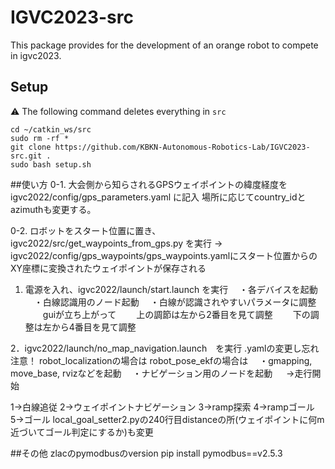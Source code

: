 # IGVC2023-src
This package provides for the development of an orange robot to compete in igvc2023.
## Setup
⚠️ The following command deletes everything in `src`
```
cd ~/catkin_ws/src
sudo rm -rf *
git clone https://github.com/KBKN-Autonomous-Robotics-Lab/IGVC2023-src.git .
sudo bash setup.sh
```
##使い方
0-1. 大会側から知らされるGPSウェイポイントの緯度経度を igvc2022/config/gps_parameters.yaml に記入
場所に応じてcountry_idとazimuthも変更する。

0-2. ロボットをスタート位置に置き、igvc2022/src/get_waypoints_from_gps.py を実行 ->  igvc2022/config/gps_waypoints/gps_waypoints.yamlにスタート位置からのXY座標に変換されたウェイポイントが保存される

1. 電源を入れ、igvc2022/launch/start.launch を実行
　・各デバイスを起動
　・白線認識用のノード起動
　・白線が認識されやすいパラメータに調整
　　guiが立ち上がって
　　上の調節は左から2番目を見て調整
　　下の調整は左から4番目を見て調整

2．igvc2022/launch/no_map_navigation.launch　を実行
.yamlの変更し忘れ注意！
 robot_localizationの場合は <arg name="odom_topic" default="/odometry/filtered"/>
 robot_pose_ekfの場合は <arg name="odom_topic" default="/combine_dr_measurements/odom_combined"/>
　・gmapping, move_base, rvizなどを起動
　・ナビゲーション用のノードを起動
　 →走行開始

<!-- Select node -->
<param name="node_array" value="121215"/>
<param name="node_index" value="1"/>
1→白線追従
2→ウェイポイントナビゲーション
3→ramp探索
4→rampゴール
5→ゴール
local_goal_setter2.pyの240行目distanceの所(ウェイポイントに何m近づいてゴール判定にするか)も変更

##その他
zlacのpymodbusのversion
pip install pymodbus==v2.5.3
